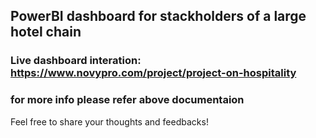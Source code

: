 ## PowerBI dashboard for stackholders of a large hotel chain 

### Live dashboard interation: https://www.novypro.com/project/project-on-hospitality 

### for more info please refer above documentaion

Feel free to share your thoughts and feedbacks!
